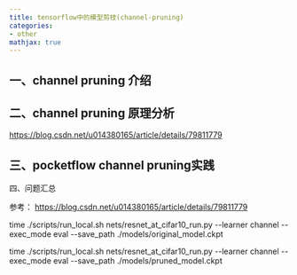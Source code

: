 ```yaml
---
title: tensorflow中的模型剪枝(channel-pruning)
categories:
- other
mathjax: true
---
```




## 一、channel pruning 介绍

## 二、channel pruning 原理分析
https://blog.csdn.net/u014380165/article/details/79811779

## 三、pocketflow channel pruning实践


四、问题汇总

参考：
https://blog.csdn.net/u014380165/article/details/79811779



time ./scripts/run_local.sh nets/resnet_at_cifar10_run.py     --learner channel  --exec_mode eval --save_path ./models/original_model.ckpt


time ./scripts/run_local.sh nets/resnet_at_cifar10_run.py  --learner channel  --exec_mode eval --save_path ./models/pruned_model.ckpt